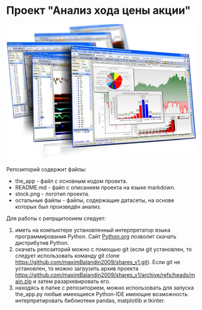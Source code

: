 # Проект "Анализ хода цены акции"

![логотип](klipartz.com.png)

Репозиторий  содержит файлы:
* the_app - файл с основным кодом проекта. 
* README.md - файл с описанием проекта на языке markdown. 
* stock.png - логотип проекта. 
* остальные файлы - файлы, содержащие датасеты, на основе которых был произведён анализ. 

Для работы с репрщитооием следует:
1. иметь на компьютере установленный интерпретатор языка программирования Python. Сайт [Python.org](https://www.python.org/) позволит скачать дистрибутив Python. 
2. скачать репозиторий можно  с помощью git (если git установлен, то следует использовать команду git clone https://github.com/maximBalandin2009/shares_v1.git). Если git не установлен, то можно загрузить архив проекта https://github.com/maximBalandin2009/shares_v1/archive/refs/heads/main.zip и затем разархевировать его.
3. находясь в папке с репозиторием, можно использовать для запуска the_app.py любые имеющиеся Python-IDE имеющие возможность интерпретировать библиотеки pandas, matplotlib и tkinter.

